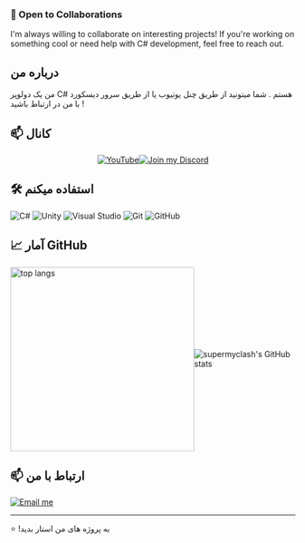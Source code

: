  ### 🤝 Open to Collaborations

I'm always willing to collaborate on interesting projects! If you're working on something cool or need help with C# development, feel free to reach out.


## درباره من

من یک دولوپر C# هستم . شما میتونید از طریق چنل یوتیوب یا از طریق سرور دیسکورد با من در ارتباط باشید !

## 📫 کانال 

<div style="display: flex; justify-content: center; align-items: center;">
  <a href="https://www.youtube.com/@supermyclash">
    <img src="https://img.shields.io/badge/YouTube-FF0000?style=for-the-badge&logo=youtube&logoColor=white" alt="YouTube" />
  </a>

  <a href="https://discord.com/invite/TYMy3FGaUp">
    <img src="https://img.shields.io/badge/Join%20my%20Discord-7289DA?style=for-the-badge&logo=discord&logoColor=white" alt="Join my Discord" />
  </a>
</div>


## 🛠️ استفاده میکنم

![C#](https://img.shields.io/badge/C%23-239120?style=for-the-badge&logo=csharp&logoColor=white)
![Unity](https://img.shields.io/badge/Unity-000000?style=for-the-badge&logo=unity&logoColor=white)
![Visual Studio](https://img.shields.io/badge/Visual%20Studio-5C2D91?style=for-the-badge&logo=visual-studio&logoColor=white)
![Git](https://img.shields.io/badge/Git-F05032?style=for-the-badge&logo=git&logoColor=white)
![GitHub](https://img.shields.io/badge/GitHub-181717?style=for-the-badge&logo=github&logoColor=white)

## 📈 آمار GitHub
<div style="display: flex; justify-content: center; align-items: center;">
  <img width="325" src="https://github-readme-stats-salesp07.vercel.app/api/top-langs/?username=supermyclash&hide=HTML&langs_count=8&layout=compact&theme=react&border_radius=10&size_weight=0.5&count_weight=0.5&exclude_repo=github-readme-stats" alt="top langs" />
  <img src="https://github-readme-stats.vercel.app/api?username=supermyclash&show_icons=true&theme=dracula" alt="supermyclash's GitHub stats" />
</div>


## 📫 ارتباط با من

[![Email me](https://img.shields.io/badge/Email%20me-supermyclash@gmail.com-D14836?style=for-the-badge&logo=gmail&logoColor=white)](mailto:supermyclash@gmail.com)

---

⭐ !به پروژه های من استار بدید
